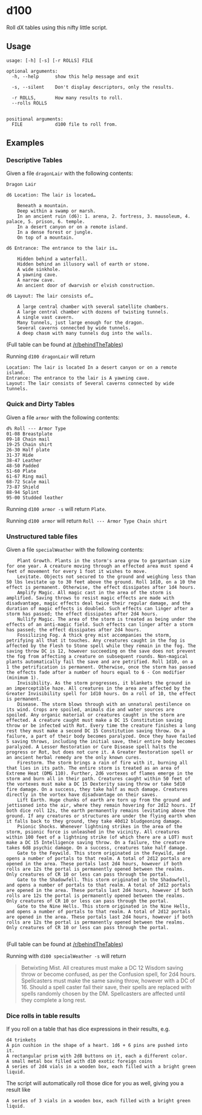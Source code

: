 # d100

Roll dX tables using this nifty little script.

## Usage

```$bash
usage: [-h] [-s] [-r ROLLS] FILE

optional arguments:
  -h, --help      show this help message and exit

  -s, --silent    Don't display descriptors, only the results.

  -r ROLLS,       How many results to roll.
  --rolls ROLLS


positional arguments:
  FILE            d100 file to roll from.
```

## Examples

### Descriptive Tables

Given a file `dragonLair` with the following contents:

```
Dragon Lair

d6 Location: The lair is located…

    Beneath a mountain.
    Deep within a swamp or marsh.
    In an ancient ruin (d6): 1. arena, 2. fortress, 3. mausoleum, 4. palace, 5. prison, 6. temple.
    In a desert canyon or on a remote island.
    In a dense forest or jungle.
    On top of a mountain.

d6 Entrance: The entrance to the lair is…

    Hidden behind a waterfall.
    Hidden behind an illusory wall of earth or stone.
    A wide sinkhole.
    A yawning cave.
    A narrow cave.
    An ancient door of dwarvish or elvish construction.

d6 Layout: The lair consists of…

    A large central chamber with several satellite chambers.
    A large central chamber with dozens of twisting tunnels.
    A single vast cavern.
    Many tunnels, just large enough for the dragon.
    Several caverns connected by wide tunnels.
    A deep chasm with many tunnels dug into the walls.
```

(Full table can be found at [/r/behindTheTables](https://old.reddit.com/r/BehindTheTables/comments/aj2ong/dragon_lairs/))

Running `d100 dragonLair` will return

```
Location: The lair is located In a desert canyon or on a remote island.
Entrance: The entrance to the lair is A yawning cave.
Layout: The lair consists of Several caverns connected by wide tunnels.
```

### Quick and Dirty Tables

Given a file `armor` with the following contents: 

```
d% Roll --- Armor Type
01-08 Breastplate
09-18 Chain mail
19-25 Chain shirt
26-30 Half plate
31-37 Hide
38-47 Leather
48-50 Padded
51-60 Plate
61-67 Ring mail
68-72 Scale mail
73-87 Shield
88-94 Splint
95-00 Studded leather
```

Running `d100 armor -s` will return `Plate`.

Running `d100 armor` will return `Roll --- Armor Type Chain shirt`

### Unstructured table files

Given a file `specialWeather` with the following contents:

```
    Plant Growth. Plants in the storm's area grow to gargantuan size for one year. A creature moving through an effected area must spend 4 feet of movement for every 1 foot it wishes to move.
    Levitate. Objects not secured to the ground and weighing less than 50 lbs levitate up to 30 feet above the ground. Roll 1d10, on a 10 the effect is permanent. Otherwise, the effect dissipates after 1d4 hours.
    Amplify Magic. All magic cast in the area of the storm is amplified. Saving throws to resist magic effects are made with disadvantage, magic effects deal twice their regular damage, and the duration of magic effects is doubled. Such effects can linger after a storm has passed; the effect dissipates after 2d4 hours.
    Nullify Magic. The area of the storm is treated as being under the effects of an anti-magic field. Such effects can linger after a storm has passed; the effect dissipates after 2d4 hours.
    Fossilizing Fog. A thick grey mist accompanies the storm, petrifying all that it touches. Any creatures caught in the fog is affected by the Flesh to Stone spell while they remain in the fog. The saving throw DC is 12, however succeeding on the save does not prevent the fog from affecting a creature on subsequent rounds. Non-magical plants automatically fail the save and are petrified. Roll 1d10, on a 1 the petrification is permanent. Otherwise, once the storm has passed the effects fade after a number of hours equal to 6 - Con modifier (minimum 1).
    Invisibility. As the storm progresses, it blankets the ground in an imperceptible haze. All creatures in the area are affected by the Greater Invisibility spell for 1d10 hours. On a roll of 10, the effect is permanent.
    Disease. The storm blows through with an unnatural pestilence on its wind. Crops are spoiled, animals die and water sources are spoiled. Any organic material or creatures caught in the storm are effected. A creature caught must make a DC 15 Constitution saving throw or be infected with Rot. Every time the creature finishes a long rest they must make a second DC 15 Constitution saving throw. On a failure, a part of their body becomes paralyzed. Once they have failed 5 saving throws, including the initial save, their entire body becomes paralyzed. A Lesser Restoration or Cure Disease spell halts the progress or Rot, but does not cure it. A Greater Restoration spell or an ancient herbal remedy are the only known cures.
    Firestorm. The storm brings a rain of fire with it, burning all that lies in its path. The entire storm is treated as an area of Extreme Heat (DMG 110). Further, 2d6 vortexes of flames emerge in the storm and burn all in their path. Creatures caught within 50 feet of the vortexes must make a DC 15 Dexterity saving throw or take 5d10 fire damage. On a success, they take half as much damage. Creatures directly in the vortex have disadvantage on their saves.
    Lift Earth. Huge chunks of earth are torn up from the ground and jettisoned into the air, where they remain hovering for 2d12 hours. If both dice roll 12s, the earth permanently remains levitating above the ground. If any creatures or structures are under the flying earth when it falls back to they ground, they take 40d12 bludgeoning damage.
    Psionic Shocks. Whenever lightning strikes in the area of the storm, psionic force is unleashed in the vicinity. All creatures within 100 feet of a lightning strike (of which there are a LOT) must make a DC 15 Intelligence saving throw. On a failure, the creature takes 6d8 psychic damage. On a success, creatures take half damage.
    Gate to the Feywild. This storm originated in the Feywild, and opens a number of portals to that realm. A total of 2d12 portals are opened in the area. These portals last 2d4 hours, however if both rolls are 12s the portal is permanently opened between the realms. Only creatures of CR 10 or less can pass through the portal.
    Gate to the Shadowfell. This storm originated in the Shadowfell, and opens a number of portals to that realm. A total of 2d12 portals are opened in the area. These portals last 2d4 hours, however if both rolls are 12s the portal is permanently opened between the realms. Only creatures of CR 10 or less can pass through the portal.
    Gate to the Nine Hells. This storm originated in the Nine Hells, and opens a number of portals to that realm. A total of 2d12 portals are opened in the area. These portals last 2d4 hours, however if both rolls are 12s the portal is permanently opened between the realms. Only creatures of CR 10 or less can pass through the portal.
  
```

(Full table can be found at [/r/behindTheTables](https://old.reddit.com/r/BehindTheTables/comments/a53vma/arcane_weather_effects_xpostrdndbehindthescreen/))

Running with `d100 specialWeather -s` will return

> Betwixting Mist. All creatures must make a DC 12 Wisdom saving throw or become confused, as per the Confusion spell, for 2d4 hours. Spellcasters must make the same saving throw, however with a DC of 16. Should a spell caster fail their save, their spells are replaced with spells randomly chosen by the DM. Spellcasters are affected until they complete a long rest.

### Dice rolls in table results

If you roll on a table that has dice expressions in their results, e.g.

```
d4 trinkets
A pin cushion in the shape of a heart. 1d6 + 6 pins are pushed into it.
A rectangular prism with 2d8 buttons on it, each a different color.
A small metal box filled with d10 exotic foreign coins
A series of 2d4 vials in a wooden box, each filled with a bright green liquid.
```

The script will automatically roll those dice for you as well, giving you a result like

`A series of 3 vials in a wooden box, each filled with a bright green liquid.`